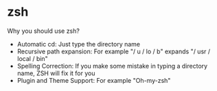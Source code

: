 # zsh

Why you should use zsh?

* Automatic cd: Just type the directory name
* Recursive path expansion: For example "/ u / lo / b" expands "/ usr / local / bin"
* Spelling Correction: If you make some mistake in typing a directory name, ZSH will fix it for you
* Plugin and Theme Support: For example "Oh-my-zsh"
